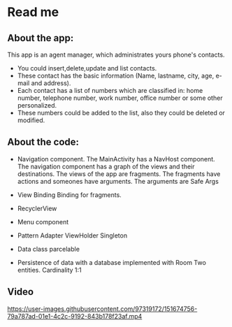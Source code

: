 # Read me

## About the app:

This app is an agent manager, which administrates yours phone's contacts.

- You could insert,delete,update and list contacts.
- These contact has the basic information (Name, lastname, city, age, e-mail and address).
- Each contact has a list of numbers which are classified in: home number, telephone number, work number, office number or some other personalized.
- These numbers could be added to the list, also they could be deleted or modified.

## About the code:

- Navigation component. 
The MainActivity has a NavHost component.
The navigation component has a graph of the views and their destinations.
The views of the app are fragments.
The fragments have actions and someones have arguments.
The arguments are Safe Args

- View Binding
Binding for fragments.

- RecyclerView

- Menu component

- Pattern
Adapter 
ViewHolder
Singleton

- Data class parcelable

- Persistence of data with a database implemented with Room
Two entities.
Cardinality 1:1

## Video

  

  


https://user-images.githubusercontent.com/97319172/151674756-79a787ad-01e1-4c2c-9192-843b178f23af.mp4


